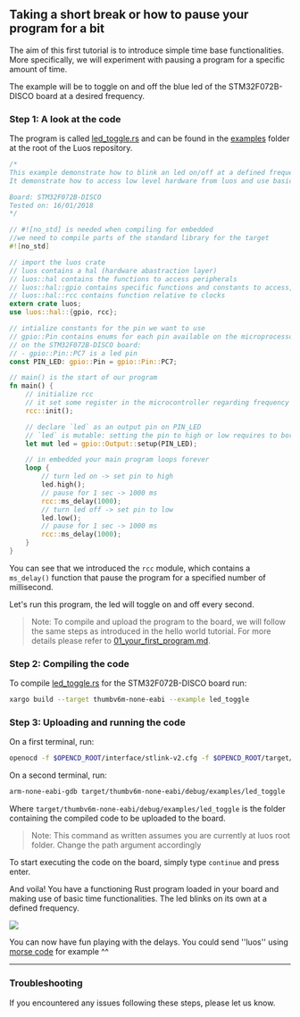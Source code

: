 ## Taking a short break or how to pause your program for a bit

The aim of this first tutorial is to introduce simple time base functionalities. More specifically, we will experiment with pausing a program for a specific amount of time.

The example will be to toggle on and off the blue led of the STM32F072B-DISCO board at a desired frequency.

### Step 1: A look at the code

The program is called [led_toggle.rs](../../examples/led_toggle.rs) and can be found in the [examples](../../examples) folder at the root of the Luos repository.

```rust
/*
This example demonstrate how to blink an led on/off at a defined frequency
It demonstrate how to access low level hardware from luos and use basic time functionalities

Board: STM32F072B-DISCO
Tested on: 16/01/2018
*/

// #![no_std] is needed when compiling for embedded
//we need to compile parts of the standard library for the target
#![no_std]

// import the luos crate
// luos contains a hal (hardware abastraction layer)
// luos::hal contains the functions to access peripherals
// luos::hal::gpio contains specific functions and constants to access, read and write on pins
// luos::hal::rcc contains function relative to clocks
extern crate luos;
use luos::hal::{gpio, rcc};

// intialize constants for the pin we want to use
// gpio::Pin contains enums for each pin available on the microprocessor
// on the STM32F072B-DISCO board:
// - gpio::Pin::PC7 is a led pin
const PIN_LED: gpio::Pin = gpio::Pin::PC7;

// main() is the start of our program
fn main() {
    // initialize rcc
    // it set some register in the microcontroller regarding frequency of timers
    rcc::init();

    // declare `led` as an output pin on PIN_LED
    // `led` is mutable: setting the pin to high or low requires to borrow a the variable
    let mut led = gpio::Output::setup(PIN_LED);

    // in embedded your main program loops forever
    loop {
        // turn led on -> set pin to high
        led.high();
        // pause for 1 sec -> 1000 ms
        rcc::ms_delay(1000);
        // turn led off -> set pin to low
        led.low();
        // pause for 1 sec -> 1000 ms
        rcc::ms_delay(1000);
    }
}
```

You can see that we introduced the ```rcc``` module, which contains a ```ms_delay()``` function that pause the program for a specified number of millisecond.

Let's run this program, the led will toggle on and off every second.

> Note: To compile and upload the program to the board, we will follow the same steps as introduced in the hello world tutorial. For more details please refer to [01_your_first_program.md](./01_your_first_program.md).

### Step 2: Compiling the code

To compile [led_toggle.rs](../../examples/led_toggle.rs) for the STM32F072B-DISCO board run:
```bash
xargo build --target thumbv6m-none-eabi --example led_toggle
```

### Step 3: Uploading and running the code

On a first terminal, run:
```bash
openocd -f $OPENCD_ROOT/interface/stlink-v2.cfg -f $OPENCD_ROOT/target/stm32f0x.cfg
```

On a second terminal, run:
```bash
arm-none-eabi-gdb target/thumbv6m-none-eabi/debug/examples/led_toggle
```
Where ```target/thumbv6m-none-eabi/debug/examples/led_toggle``` is the folder containing the compiled code to be uploaded to the board.

> Note: This command as written assumes you are currently at luos root folder. Change the path argument accordingly

To start executing the code on the board, simply type ```continue``` and press enter.

And voila! You have a functioning Rust program loaded in your board and making use of basic time functionalities. The led blinks on its own at a defined frequency.

<img src="https://www.pollen-robotics.com/uploads/tutorials/02/video_led_toggle.gif">

You can now have fun playing with the delays. You could send ''luos'' using [morse code](https://en.wikipedia.org/wiki/Morse_code) for example ^^

---

### Troubleshooting

If you encountered any issues following these steps, please let us know.
